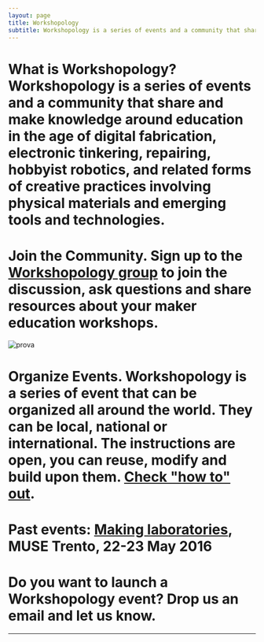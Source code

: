 ```yaml
---
layout: page
title: Workshopology
subtitle: Workshopology is a series of events and a community that share and make knowledge around the educational formats in the age of making.
---
```


# **What is Workshopology?** Workshopology is a series of events and a community that share and make knowledge around education in the age of digital fabrication, electronic tinkering, repairing, hobbyist robotics, and related forms of creative practices involving physical materials and emerging tools and technologies.



# **Join the Community**. Sign up to the [**Workshopology group**](https://groups.google.com/forum/#!forum/workshopology) to join the discussion, ask questions and share resources about your maker education workshops. 

![prova](https://upload.wikimedia.org/wikipedia/commons/9/92/1923_Daimler_57hp_9.4_Litre_Hooper_Limousine_IMG_1024.jpg)

# **Organize Events**. Workshopology is a series of event that can be organized all around the world. They can be local, national or international. The instructions are open, you can reuse, modify and build upon them. [**Check "how to" out**](http://workshopology.github.io/howto).


# **Past events**: **[Making laboratories](http://workshopology.github.io/Making%20Laboratories%202016)**, MUSE Trento, 22-23 May 2016 



# Do you want to launch a Workshopology event? Drop us an email and let us know. 

---











